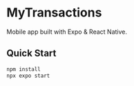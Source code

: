 # MyTransactions

 Mobile app built with Expo & React Native.

## Quick Start

```bash
npm install
npx expo start
